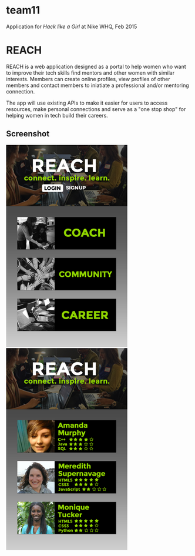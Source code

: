 # team11
Application for *Hack like a Girl* at Nike WHQ, Feb 2015


# REACH

REACH is a web application designed as a portal to help women who want to improve their tech skills find mentors and other women with similar interests. Members can create online profiles, view profiles of other members and contact members to iniatiate a professional and/or mentoring connection. 

The app will use existing APIs to make it easier for users to access resources, make personal connections and serve as a "one stop shop" for helping women in tech build their careers. 

     
## Screenshot

![screenshot](https://github.com/infomaven/team11/blob/master/SCREENSHOTS/330x550-homepage.png)
![screenshot](https://github.com/infomaven/team11/blob/master/SCREENSHOTS/330x550-contact-card.png)

